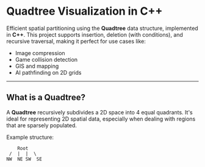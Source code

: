 #  Quadtree Visualization in C++

Efficient spatial partitioning using the **Quadtree** data structure, implemented in **C++**. This project supports insertion, deletion (with conditions), and recursive traversal, making it perfect for use cases like:

-  Image compression
-  Game collision detection
-  GIS and mapping
-  AI pathfinding on 2D grids

---

##  What is a Quadtree?

A **Quadtree** recursively subdivides a 2D space into 4 equal quadrants. It's ideal for representing 2D spatial data, especially when dealing with regions that are sparsely populated.

Example structure: 

        Root
     /  |  |  \
    NW  NE SW  SE


